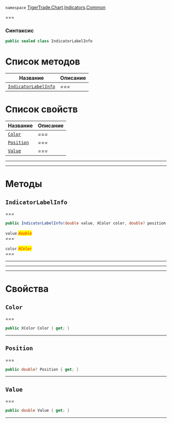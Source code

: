 
`namespace` [TigerTrade.Chart](../../../TigerTrade.Chart.md).[Indicators](../../../TigerTrade.Chart/Indicators.md).[Common](../../../TigerTrade.Chart/Indicators/Common.md)


===

### Синтаксис
```csharp
public sealed class IndicatorLabelInfo
```


# Список методов
| Название | Описание |
| --- | --- |
| [`IndicatorLabelInfo`](#method-indicatorlabelinfo) | *===* |

# Список свойств
| Название | Описание |
| --- | --- |
| [`Color`](#property-color) | *===* |
| [`Position`](#property-position) | *===* |
| [`Value`](#property-value) | *===* |





***  
***  
# Методы

## `IndicatorLabelInfo`<a href="method-indicatorlabelinfo" id="method-indicatorlabelinfo"></a>
===
```csharp
public IndicatorLabelInfo(double value, XColor color, double? position = null)
```

`value` <mark style="color:red;">*`double`*</mark>  
 *===*  

`color` <mark style="color:red;">*`XColor`*</mark>  
 *===*  


***  
***  
 ***  
# Свойства

## `Color`<a href="property-color" id="property-color"></a>
===
```csharp
public XColor Color { get; }
```  
***

## `Position`<a href="property-position" id="property-position"></a>
===
```csharp
public double? Position { get; }
```  
***

## `Value`<a href="property-value" id="property-value"></a>
===
```csharp
public double Value { get; }
```  
***

